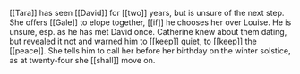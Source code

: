 [[Tara]] has seen [[David]] for [[two]] years, but is unsure of the next step. She offers [[Gale]] to elope together, [[if]] he chooses her over Louise. He is unsure, esp. as he has met David once. Catherine knew about them dating, but revealed it not and warned him to [[keep]] quiet, to [[keep]] the [[peace]]. She tells him to call her before her birthday on the winter solstice, as at twenty-four she [[shall]] move on.